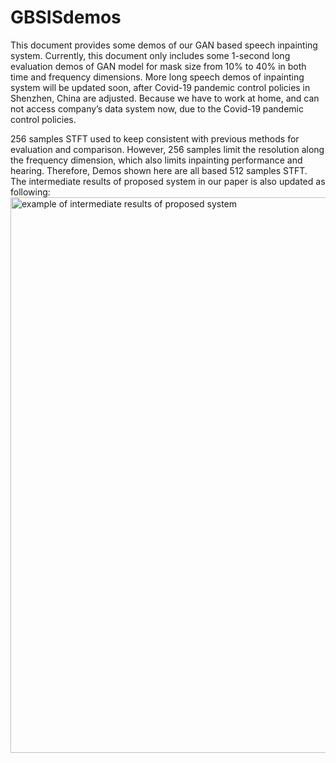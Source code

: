 # GBSISdemos
This document provides some demos of our GAN based speech inpainting system. Currently, this document only includes some 1-second long evaluation demos of GAN model for mask size from 10% to 40% in both time and frequency dimensions. More long speech demos of inpainting system will be updated soon, after Covid-19 pandemic control policies in Shenzhen, China  are adjusted. Because we have to work at home, and can not access company’s data system now, due to the Covid-19 pandemic control policies.


256 samples STFT used to keep consistent with previous methods for evaluation and comparison. However, 256 samples limit the resolution along the frequency dimension, which also limits inpainting performance and hearing. Therefore, Demos shown here are all based 512 samples STFT. The intermediate results of proposed system in our paper is also updated as following:
<img width="889" alt="example of intermediate results of proposed system" src="https://user-images.githubusercontent.com/70113757/161254785-b5f63d41-c5b2-431e-9374-cece9025708d.png">
